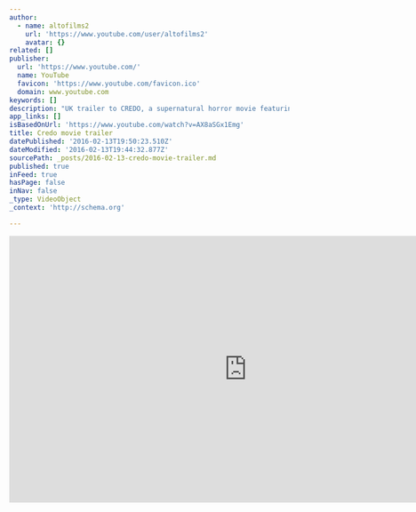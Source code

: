 ```yaml
---
author:
  - name: altofilms2
    url: 'https://www.youtube.com/user/altofilms2'
    avatar: {}
related: []
publisher:
  url: 'https://www.youtube.com/'
  name: YouTube
  favicon: 'https://www.youtube.com/favicon.ico'
  domain: www.youtube.com
keywords: []
description: "UK trailer to CREDO, a supernatural horror movie featuring STEPHEN GATELY'S movie debut and starring MYANNA BURING (The Descent 1 & 2), CLAYTON WATSON (The Matrix trilogy) with COLIN SALMON (Resident Evil, 007)"
app_links: []
isBasedOnUrl: 'https://www.youtube.com/watch?v=AX8aSGx1Emg'
title: Credo movie trailer
datePublished: '2016-02-13T19:50:23.510Z'
dateModified: '2016-02-13T19:44:32.877Z'
sourcePath: _posts/2016-02-13-credo-movie-trailer.md
published: true
inFeed: true
hasPage: false
inNav: false
_type: VideoObject
_context: 'http://schema.org'

---
```

<iframe src="https://cdn.embedly.com/widgets/media.html?src=https%3A%2F%2Fwww.youtube.com%2Fembed%2FAX8aSGx1Emg%3Ffeature%3Doembed&amp;url=https%3A%2F%2Fwww.youtube.com%2Fwatch%3Fv%3DAX8aSGx1Emg&amp;image=https%3A%2F%2Fi.ytimg.com%2Fvi%2FAX8aSGx1Emg%2Fhqdefault.jpg&amp;key=b7d04c9b404c499eba89ee7072e1c4f7&amp;type=text%2Fhtml&amp;schema=youtube" width="854" height="480" scrolling="no" frameborder="0" allowfullscreen="allowfullscreen" style=""></iframe>